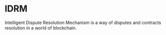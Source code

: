 # IDRM
Intelligent Dispute Resolution Mechanism​ is a way of disputes and contracts resolution in a world of blockchain.
